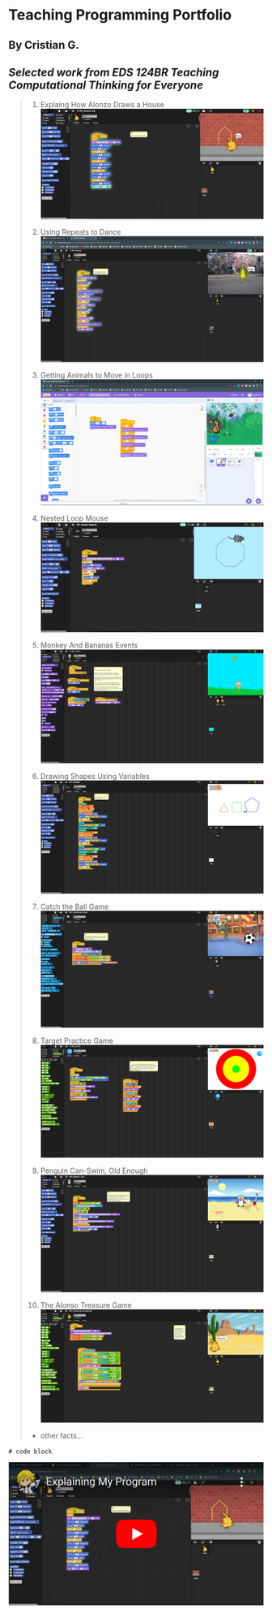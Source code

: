 # **Teaching Programming Portfolio**
## By Cristian G.
_**Selected work from EDS 124BR Teaching Computational Thinking for Everyone**_
---
> 1. Explaing How Alonzo Draws a House
> [![Alonzo Draws a House](EDS124BR-Vid-1-Thunmbnail.png)](https://youtu.be/tWW9FCE6wGY?si=NTRfDamZzI0V9IZH)
>
> 2. Using Repeats to Dance
> [![Dancing Guy](EDS124BR-Vid-2-Thumbnail.png)](https://youtu.be/QRnxHfHTsy8?si=mAwSgeTzyF7fvRuJ)
>
> 3. Getting Animals to Move in Loops
> [![Kangaroo, Grasshopper, Bee](EDS124BR-Vid-3-Thumbnail.png)](https://youtu.be/1g8zHfcfwtU)
> 4. Nested Loop Mouse
> [![Cheesed to Meet You](EDS124BR-Vid-4-Thumbnail.png)](https://youtu.be/Upe5gN-uqHs)
> 5. Monkey And Bananas Events
> [![Bananas 4 U?](EDS124BR-Vid-5-Thumbnail.png)](https://youtu.be/ZwcSJioktgA)
> 6. Drawing Shapes Using Variables
> [![Whip Me Into Shape](EDS124BR-Vid-6-Thumbnail.png)](https://youtu.be/cMLieQ4hPsg)
> 7. Catch the Ball Game
> [![Soccer Ball'n](EDS124BR-Vid-7-Thumbnail.png)](https://youtu.be/4C2vRCJmH7c)
> 8. Target Practice Game
> [![Cookie Clicker At Home](EDS124BR-Vid-8-Thumbnail.png)](https://youtu.be/JlipMr59kkU)
> 8. Penguin Can-Swim, Old Enough 
> [![Penguin Swim and Age](EDS124BR-Vid-9-Thumbnail.png)](https://youtu.be/gJBb68ismXQ)
> 8. The Alonso Treasure Game 
> [![Treasure GAme](EDS124BR-Vid-10-Thumbnail.png)](https://youtu.be/KRK1M3Imp-M)
> - other facts...

```
# code block 
```

![Alt text](image.png)

